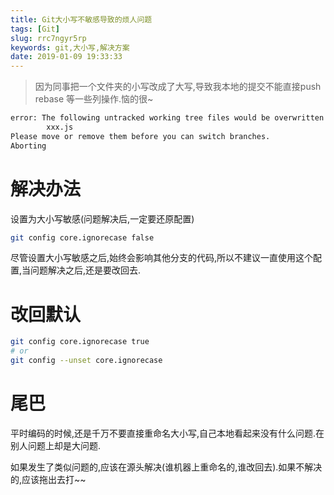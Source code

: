 ```yaml
---
title: Git大小写不敏感导致的烦人问题
tags: [Git]
slug: rrc7ngyr5rp
keywords: git,大小写,解决方案
date: 2019-01-09 19:33:33
---
```


> 因为同事把一个文件夹的小写改成了大写,导致我本地的提交不能直接push rebase 等一些列操作.恼的很~

```bash
error: The following untracked working tree files would be overwritten by checkout:
        xxx.js
Please move or remove them before you can switch branches.
Aborting
```

# 解决办法 
设置为大小写敏感(问题解决后,一定要还原配置)
``` bash
git config core.ignorecase false
```
尽管设置大小写敏感之后,始终会影响其他分支的代码,所以不建议一直使用这个配置,当问题解决之后,还是要改回去.


# 改回默认
``` bash
git config core.ignorecase true
# or
git config --unset core.ignorecase
```


# 尾巴

平时编码的时候,还是千万不要直接重命名大小写,自己本地看起来没有什么问题.在别人问题上却是大问题.

如果发生了类似问题的,应该在源头解决(谁机器上重命名的,谁改回去).如果不解决的,应该拖出去打~~


